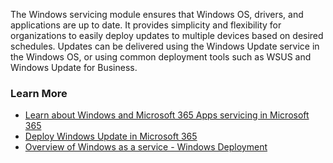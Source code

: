 The Windows servicing module ensures that Windows OS, drivers, and applications are up to date. It provides simplicity and flexibility for organizations to easily deploy updates to multiple devices based on desired schedules. Updates can be delivered using the Windows Update service in the Windows OS, or using common deployment tools such as WSUS and Windows Update for Business.

### Learn More

 -  [Learn about Windows and Microsoft 365 Apps servicing in Microsoft 365](/learn/modules/m365-modern-windows-office-servicing/)
 -  [Deploy Windows Update in Microsoft 365](/learn/modules/deploy-windows-update-microsoft-365/)
 -  [Overview of Windows as a service - Windows Deployment](/windows/deployment/update/waas-overview#servicing-channels)
